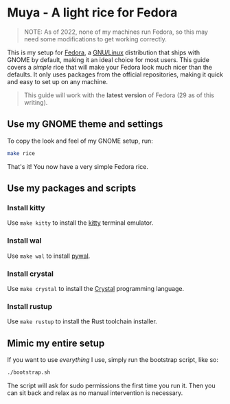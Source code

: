 # Muya - A light rice for Fedora

> NOTE: As of 2022, none of my machines run Fedora, so this may need some modifications to get working correctly.

This is my setup for [Fedora][fedora], a [GNU/Linux][gnulinux] distribution that ships with GNOME by default, making it an ideal choice for most users. This guide covers a *simple* rice that will make your Fedora look much nicer than the defaults. It only uses packages from the official repositories, making it quick and easy to set up on any machine.

> This guide will work with the **latest version** of Fedora (29 as of this writing).

## Use my GNOME theme and settings

To copy the look and feel of my GNOME setup, run:

```sh
make rice
```

That's it! You now have a very simple Fedora rice.

## Use my packages and scripts

### Install kitty

Use `make kitty` to install the [kitty](/kitty) terminal emulator.

### Install wal

Use `make wal` to install [pywal](/wal).

### Install crystal

Use `make crystal` to install the [Crystal][crystal] programming language.

### Install rustup

Use `make rustup` to install the Rust toolchain installer.

## Mimic my entire setup

If you want to use *everything* I use, simply run the bootstrap script, like so:

```sh
./bootstrap.sh
```

The script will ask for sudo permissions the first time you run it. Then you can sit back and relax as no manual intervention is necessary.

[fedora]: https://getfedora.org
[gnulinux]: https://www.gnu.org/gnu/linux-and-gnu.html
[crystal]: https://crystal-lang.org/
